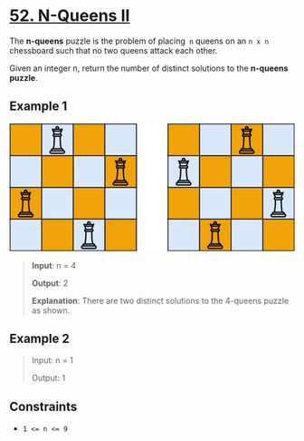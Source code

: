 # [52. N-Queens II](https://leetcode.com/problems/n-queens-ii)

The **n-queens** puzzle is the problem of placing` n` queens on an `n x n` chessboard such that no two queens attack each other.

Given an integer n, return the number of distinct solutions to the **n-queens puzzle**.

## Example 1

![alt text](image.png)

> **Input**: n = 4
>
> **Output**: 2
>
> **Explanation**: There are two distinct solutions to the 4-queens puzzle as shown.

## Example 2

> Input: n = 1
>
> Output: 1

## Constraints

- `1 <= n <= 9`